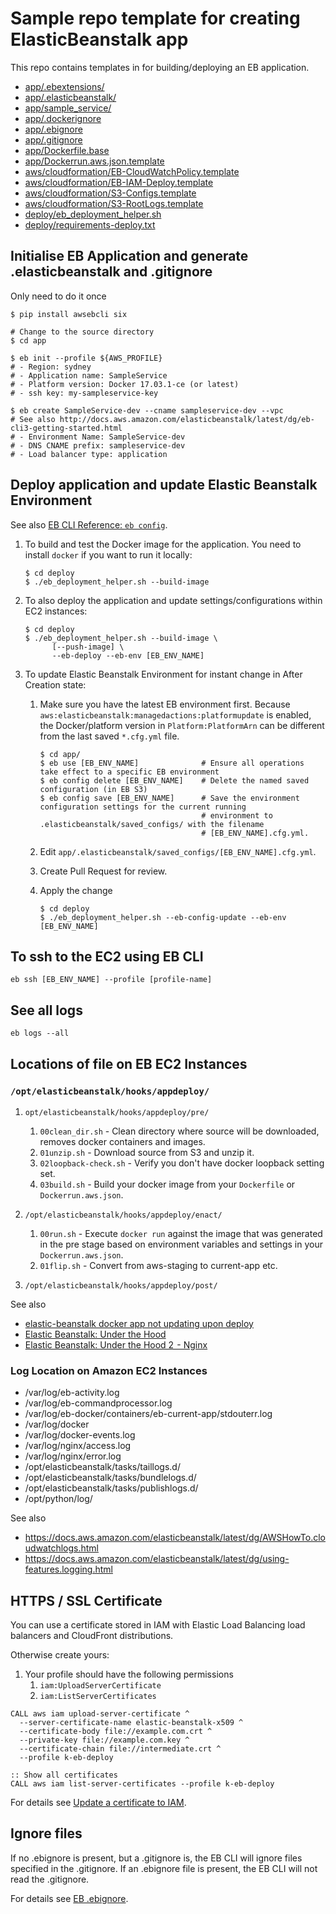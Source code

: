 # Sample repo template for creating ElasticBeanstalk app

This repo contains templates in [](aws-eb-app-template) for building/deploying an EB application.
- [app/.ebextensions/](app/.ebextensions)
- [app/.elasticbeanstalk/](app/.elasticbeanstalk)
- [app/sample_service/](app/sample_service)
- [app/.dockerignore](app/.dockerignore)
- [app/.ebignore](app/.ebignore)
- [app/.gitignore](app/.gitignore)
- [app/Dockerfile.base](app/Dockerfile.base)
- [app/Dockerrun.aws.json.template](app/Dockerrun.aws.json.template)
- [aws/cloudformation/EB-CloudWatchPolicy.template ](aws/cloudformation/EB-CloudWatchPolicy.template)
- [aws/cloudformation/EB-IAM-Deploy.template](aws/cloudformation/EB-IAM-Deploy.template)
- [aws/cloudformation/S3-Configs.template](aws/cloudformation/S3-Configs.template)
- [aws/cloudformation/S3-RootLogs.template](aws/cloudformation/S3-RootLogs.template)
- [deploy/eb_deployment_helper.sh](deploy/eb_deployment_helper.sh)
- [deploy/requirements-deploy.txt](deploy/requirements-deploy.txt)


## Initialise EB Application and generate .elasticbeanstalk and .gitignore
Only need to do it once

```
$ pip install awsebcli six

# Change to the source directory
$ cd app

$ eb init --profile ${AWS_PROFILE}
# - Region: sydney
# - Application name: SampleService
# - Platform version: Docker 17.03.1-ce (or latest)
# - ssh key: my-sampleservice-key

$ eb create SampleService-dev --cname sampleservice-dev --vpc
# See also http://docs.aws.amazon.com/elasticbeanstalk/latest/dg/eb-cli3-getting-started.html
# - Environment Name: SampleService-dev
# - DNS CNAME prefix: sampleservice-dev
# - Load balancer type: application
```


## Deploy application and update Elastic Beanstalk Environment

See also [EB CLI Reference: `eb config`](http://docs.aws.amazon.com/elasticbeanstalk/latest/dg/eb3-config.html).

1. To build and test the Docker image for the application. 
   You need to install `docker` if you want to run it locally:

       $ cd deploy
       $ ./eb_deployment_helper.sh --build-image 

2. To also deploy the application and update settings/configurations within EC2 instances:
  
       $ cd deploy
       $ ./eb_deployment_helper.sh --build-image \
             [--push-image] \
             --eb-deploy --eb-env [EB_ENV_NAME]

3. To update Elastic Beanstalk Environment for instant change in After Creation state:

    1. Make sure you have the latest EB environment first. 
       Because `aws:elasticbeanstalk:managedactions:platformupdate` is enabled, the Docker/platform version in
       `Platform:PlatformArn` can be different from the last saved `*.cfg.yml` file.
    
           $ cd app/
           $ eb use [EB_ENV_NAME]              # Ensure all operations take effect to a specific EB environment
           $ eb config delete [EB_ENV_NAME]    # Delete the named saved configuration (in EB S3)
           $ eb config save [EB_ENV_NAME]      # Save the environment configuration settings for the current running
                                               # environment to .elasticbeanstalk/saved_configs/ with the filename
                                               # [EB_ENV_NAME].cfg.yml.
    
    2. Edit `app/.elasticbeanstalk/saved_configs/[EB_ENV_NAME].cfg.yml`.

    3. Create Pull Request for review.

    4. Apply the change 

           $ cd deploy
           $ ./eb_deployment_helper.sh --eb-config-update --eb-env [EB_ENV_NAME]


## To ssh to the EC2 using EB CLI

```
eb ssh [EB_ENV_NAME] --profile [profile-name]
```

## See all logs

```
eb logs --all
```


## Locations of file on EB EC2 Instances

### `/opt/elasticbeanstalk/hooks/appdeploy/`

1. `opt/elasticbeanstalk/hooks/appdeploy/pre/`
     1. `00clean_dir.sh` - Clean directory where source will be downloaded, removes docker containers and images.
     2. `01unzip.sh` - Download source from S3 and unzip it.
     3. `02loopback-check.sh` - Verify you don't have docker loopback setting set.
     4. `03build.sh` - Build your docker image from your `Dockerfile` or `Dockerrun.aws.json`. 

2. `/opt/elasticbeanstalk/hooks/appdeploy/enact/`
     1. `00run.sh` - Execute `docker run` against the image that was generated in the pre stage based on environment
        variables and settings in your `Dockerrun.aws.json`.
     2. `01flip.sh` - Convert from aws-staging to current-app etc.

3. `/opt/elasticbeanstalk/hooks/appdeploy/post/`

See also
- [elastic-beanstalk docker app not updating upon deploy](
  https://stackoverflow.com/questions/27051683/elastic-beanstalk-docker-app-not-updating-upon-deploy/27083854)
- [Elastic Beanstalk: Under the Hood](https://dev.bleacherreport.com/eb-under-the-hood-e7988736919f)
- [Elastic Beanstalk: Under the Hood 2  - Nginx](
  https://dev.bleacherreport.com/elastic-beanstalk-under-the-hood-2-nginx-89599e2179fb)


### Log Location on Amazon EC2 Instances

- /var/log/eb-activity.log
- /var/log/eb-commandprocessor.log
- /var/log/eb-docker/containers/eb-current-app/stdouterr.log
- /var/log/docker
- /var/log/docker-events.log
- /var/log/nginx/access.log
- /var/log/nginx/error.log
- /opt/elasticbeanstalk/tasks/taillogs.d/
- /opt/elasticbeanstalk/tasks/bundlelogs.d/
- /opt/elasticbeanstalk/tasks/publishlogs.d/
- /opt/python/log/

See also
- https://docs.aws.amazon.com/elasticbeanstalk/latest/dg/AWSHowTo.cloudwatchlogs.html
- https://docs.aws.amazon.com/elasticbeanstalk/latest/dg/using-features.logging.html


## HTTPS / SSL Certificate

You can use a certificate stored in IAM with Elastic Load Balancing load balancers and CloudFront distributions.

Otherwise create yours:

1. Your profile should have the following permissions
    1. `iam:UploadServerCertificate`
    1. `iam:ListServerCertificates`

```
CALL aws iam upload-server-certificate ^
  --server-certificate-name elastic-beanstalk-x509 ^
  --certificate-body file://example.com.crt ^
  --private-key file://example.com.key ^
  --certificate-chain file://intermediate.crt ^
  --profile k-eb-deploy

:: Show all certificates
CALL aws iam list-server-certificates --profile k-eb-deploy
```

For details see [Update a certificate to IAM](http://docs.aws.amazon.com/elasticbeanstalk/latest/dg/configuring-https-ssl-upload.html).


## Ignore files

If no .ebignore is present, but a .gitignore is, the EB CLI will ignore files
specified in the .gitignore. If an .ebignore file is present, the EB CLI will
not read the .gitignore.

For details see [EB .ebignore](
http://docs.aws.amazon.com/elasticbeanstalk/latest/dg/eb-cli3-configuration.html#eb-cli3-ebignore).
